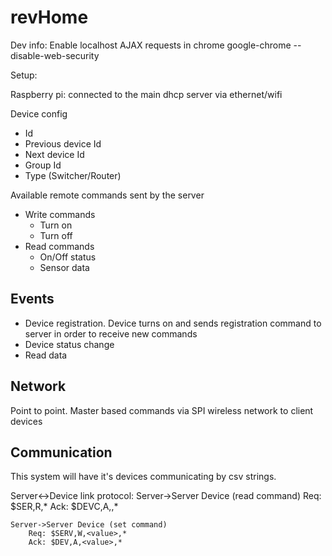 revHome
=======

Dev info:
	Enable localhost AJAX requests in chrome
		google-chrome  --disable-web-security


Setup:

Raspberry pi:
  connected to the main dhcp server via ethernet/wifi


Device config
  - Id
  - Previous device Id
  - Next device Id
  - Group Id
  - Type (Switcher/Router)

Available remote commands sent by the server
  - Write commands
    - Turn on
    - Turn off
  - Read commands
    - On/Off status
    - Sensor data


Events
-
  - Device registration. Device turns on and sends registration command to server in order to receive new commands
  - Device status change
  - Read data
  
Network
-
  Point to point. Master based commands via SPI wireless network to client devices
  
Communication
-
  This system will have it's devices communicating by csv strings.
  
  
  Server<->Device link protocol:
  	Server->Server Device (read command)
  		Req: $SER,R,*
  		Ack: $DEVC,A,<value>,*
  	
  	Server->Server Device (set command)
  		Req: $SERV,W,<value>,*
  		Ack: $DEV,A,<value>,*
